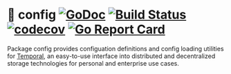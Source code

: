 # 👜 config [![GoDoc](https://godoc.org/github.com/RTradeLtd/config?status.svg)](https://godoc.org/github.com/RTradeLtd/config) [![Build Status](https://travis-ci.com/RTradeLtd/config.svg?branch=master)](https://travis-ci.com/RTradeLtd/config) [![codecov](https://codecov.io/gh/RTradeLtd/config/branch/master/graph/badge.svg)](https://codecov.io/gh/RTradeLtd/config) [![Go Report Card](https://goreportcard.com/badge/github.com/RTradeLtd/config)](https://goreportcard.com/report/github.com/RTradeLtd/config)

Package config provides configuation definitions and config loading utilities for [Temporal](https://github.com/RTradeLtd/Temporal), an easy-to-use interface into distributed and decentralized storage technologies for personal and enterprise use cases.
